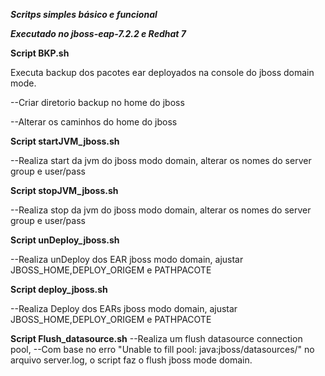 <i><b>Scritps simples básico e funcional</i></b> 


<i><b>Executado no jboss-eap-7.2.2 e Redhat 7</i></b> 

<b>Script BKP.sh</b>

Executa backup dos pacotes ear deployados na console do jboss domain mode.

--Criar diretorio backup no home do jboss

--Alterar os caminhos do home do jboss

<b>Script startJVM_jboss.sh</b>

--Realiza start da jvm do jboss modo domain, alterar os nomes do server group e user/pass


<b>Script stopJVM_jboss.sh</b>

--Realiza stop da jvm do jboss modo domain, alterar os nomes do server group e user/pass


<b>Script unDeploy_jboss.sh</b>

--Realiza unDeploy dos EAR jboss modo domain, ajustar JBOSS_HOME,DEPLOY_ORIGEM e PATHPACOTE




<b>Script deploy_jboss.sh</b>

--Realiza Deploy dos EARs jboss modo domain, ajustar JBOSS_HOME,DEPLOY_ORIGEM e PATHPACOTE

<b>Script Flush_datasource.sh</b>
--Realiza um flush  datasource connection pool, 
--Com base no erro "Unable to fill pool: java:jboss/datasources/" no arquivo server.log, o script faz o flush jboss mode domain.


